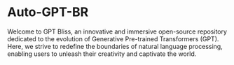 # Auto-GPT-BR
Welcome to GPT Bliss, an innovative and immersive open-source repository dedicated to the evolution of Generative Pre-trained Transformers (GPT). Here, we strive to redefine the boundaries of natural language processing, enabling users to unleash their creativity and captivate the world.  

